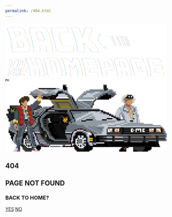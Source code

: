 ```yaml
---
permalink: /404.html
---
```

<html>
<head>
<link rel="stylesheet" href="css/style.css">
</head>

<body>
	<section class="notFound">
		<div class="img">
		<img src="/images/backToTheHomepage.png" alt="Back to the Homepage"/>
		<img src="/images/Delorean.png" />
		</div>
		<div class="text">
		<h1>404</h1>
		<h2>PAGE NOT FOUND</h2>
		<h3>BACK TO HOME?</h3>
		<a href="#" class="yes">YES</a>
		<a href="https://www.google.com">NO</a>
		</div>
	</section>
</body>

</html> 